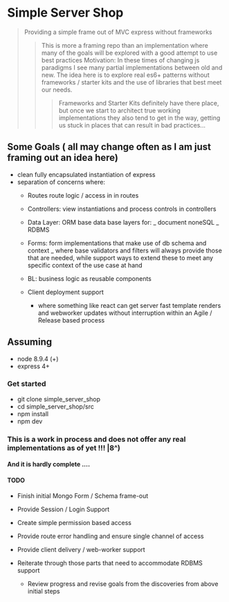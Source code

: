 
# Simple Server Shop

>Providing a simple frame out of MVC express without frameworks
>> This is more a framing repo than an implementation where many of the goals will be explored with a good attempt to use best practices
>> Motivation: In these times of changing js paradigms I see many partial implementations between old and new. The idea here is to explore real es6+ patterns without frameworks / starter kits and the use of libraries that best meet our needs.
>>> Frameworks and Starter Kits definitely have there place, but once we start to architect true working implementations they also tend to get in the way, getting us stuck in places that can result in bad practices...  

## Some Goals ( all may change often as I am just framing out an idea here)
- clean fully encapsulated instantiation of express
- separation of concerns where:
  - Routes route logic / access in in routes
  - Controllers: view instantiations and process controls in controllers
  - Data Layer: ORM base data base layers for:
    _ document noneSQL
    _ RDBMS

  - Forms: form implementations that make use of db schema and context
    _ where base validators and filters will always provide those that are needed, while support ways to extend these to meet any specific context of the use case at hand

  - BL: business logic as reusable components

  - Client deployment support
    - where something like react can get server fast template renders and webworker updates without interruption within an Agile / Release based process

## Assuming
- node 8.9.4 (+)
- express 4+

### Get started
- git clone simple_server_shop
- cd simple_server_shop/src
- npm install
- npm dev

### This is a work in process and does not offer any real implementations as of yet !!! |8^)
#### And it is hardly complete ....


#### TODO

- Finish initial Mongo Form / Schema frame-out
- Provide Session / Login Support
- Create simple permission based access
- Provide route error handling and ensure single channel of access
- Provide client delivery / web-worker support
- Reiterate through those parts that need to accommodate RDBMS support

  - Review progress and revise goals from the discoveries from above initial steps
